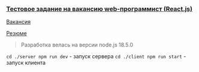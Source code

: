 ### [Тестовое задание на вакансию web-программист (React.js)](https://faint-adasaurus-4bc.notion.site/web-React-js-22257203622947f8879c527bf8ed0f48)

[Вакансия](https://hh.ru/vacancy/68406900?hhtmFrom=chat)

[Резюме](https://hh.ru/resume/34c40e4dff0b0c17950039ed1f467757324430)

> Разработка велась на версии node.js 18.5.0

```cd ./server npm run dev``` - запуск сервера
```cd ./client npm run start``` - запуск клиента